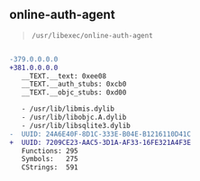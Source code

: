 ## online-auth-agent

> `/usr/libexec/online-auth-agent`

```diff

-379.0.0.0.0
+381.0.0.0.0
   __TEXT.__text: 0xee08
   __TEXT.__auth_stubs: 0xcb0
   __TEXT.__objc_stubs: 0xd00

   - /usr/lib/libmis.dylib
   - /usr/lib/libobjc.A.dylib
   - /usr/lib/libsqlite3.dylib
-  UUID: 24A6E40F-8D1C-333E-B04E-B1216110D41C
+  UUID: 7209CE23-AAC5-3D1A-AF33-16FE321A4F3E
   Functions: 295
   Symbols:   275
   CStrings:  591

```
